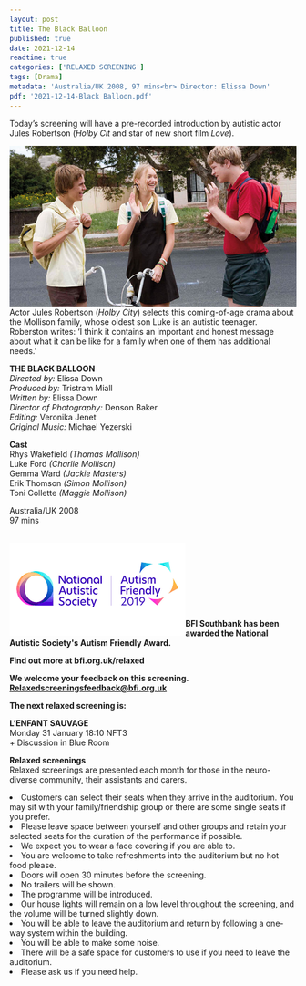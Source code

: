 ```yaml
---
layout: post
title: The Black Balloon
published: true
date: 2021-12-14
readtime: true
categories: ['RELAXED SCREENING']
tags: [Drama]
metadata: 'Australia/UK 2008, 97 mins<br> Director: Elissa Down'
pdf: '2021-12-14-Black Balloon.pdf'
---
```

Today’s screening will have a pre-recorded introduction by autistic actor Jules Robertson (_Holby Cit_ and star of new short film _Love_).<br>

<img style="float: left;" src="/img/black-balloon.png"><br><br>

Actor Jules Robertson (_Holby City_) selects this coming-of-age drama about the Mollison family, whose oldest son Luke is an autistic teenager. Roberston writes: ‘I think it contains an important and honest message about what it can be like for a family when one of them has additional needs.’<br>

**THE BLACK BALLOON**<br>
_Directed by:_ Elissa Down<br>
_Produced by:_ Tristram Miall<br>
_Written by:_  Elissa Down<br>
_Director of Photography:_ Denson Baker<br>
_Editing:_ Veronika Jenet<br>
_Original Music:_ Michael Yezerski<br>

**Cast**<br>
Rhys Wakefield _(Thomas Mollison)_<br>
Luke Ford _(Charlie Mollison)_<br>
Gemma Ward _(Jackie Masters)_<br>
Erik Thomson _(Simon Mollison)_<br>
Toni Collette _(Maggie Mollison)_<br>

Australia/UK 2008<br>
97 mins<br>
<br>


<img style="float: left;" src="/img/autistic_society.png"><br><br><br><br><br><br><br>

**BFI Southbank has been awarded the National Autistic Society's Autism Friendly Award.**<br>


**Find out more at  bfi.org.uk/relaxed**<br>

**We welcome your feedback on this screening.**<br>
**Relaxedscreeningsfeedback@bfi.org.uk**<br>


**The next relaxed screening is:**<br>

 
**L’ENFANT SAUVAGE**<br>
Monday 31 January 18:10 NFT3<br>
\+ Discussion in Blue Room<br>




**Relaxed screenings**<br>
Relaxed screenings are presented each month for those in the neuro-diverse community, their assistants and carers.

<li>Customers can select their seats when they arrive in the auditorium. You may sit with your family/friendship group or there are some single seats if you prefer.

<li>Please leave space between yourself and other groups and retain your selected seats for the duration of the performance if possible.

<li>We expect you to wear a face covering if you are able to.

<li>You are welcome to take refreshments into the auditorium but no hot food please.

<li>Doors will open 30 minutes before the screening.

<li>No trailers will be shown.

<li>The programme will be introduced.

<li>Our house lights will remain on a low level throughout the screening, and the volume will be turned slightly down.

<li>You will be able to leave the auditorium and return by following a one-way system within the building.

<li>You will be able to make some noise.

<li>There will be a safe space for customers to use if you need to leave the auditorium.

<li>Please ask us if you need help.

